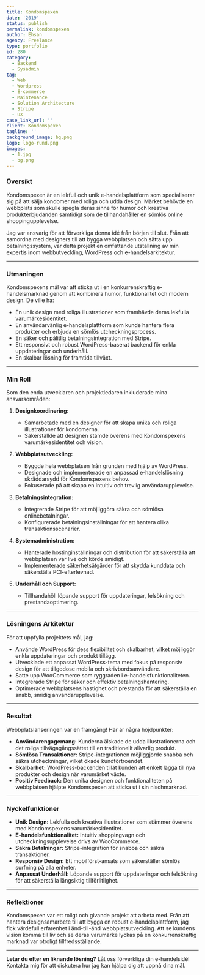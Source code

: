 ```yaml
---
title: Kondomspexen
date: '2019'
status: publish
permalink: kondomspexen
author: Ehsan
agency: Freelance
type: portfolio
id: 280
category:
  - Backend
  - Sysadmin
tag:
  - Web
  - Wordpress
  - E-commerce
  - Maintenance
  - Solution Architecture
  - Stripe
  - UX
case_link_url: ''
client: Kondomspexen
tagline: ''
background_image: bg.png
logo: logo-rund.png
images:
  - 1.jpg
  - bg.png
---
```

### Översikt

Kondomspexen är en lekfull och unik e-handelsplattform som specialiserar sig på att sälja kondomer med roliga och udda design. Märket behövde en webbplats som skulle spegla deras sinne för humor och kreativa produkterbjudanden samtidigt som de tillhandahåller en sömlös online shoppingupplevelse.

Jag var ansvarig för att förverkliga denna idé från början till slut. Från att samordna med designers till att bygga webbplatsen och sätta upp betalningssystem, var detta projekt en omfattande utställning av min expertis inom webbutveckling, WordPress och e-handelsarkitektur.

---

### Utmaningen

Kondomspexens mål var att sticka ut i en konkurrenskraftig e-handelsmarknad genom att kombinera humor, funktionalitet och modern design. De ville ha:

- En unik design med roliga illustrationer som framhävde deras lekfulla varumärkesidentitet.
- En användarvänlig e-handelsplattform som kunde hantera flera produkter och erbjuda en sömlös utcheckningsprocess.
- En säker och pålitlig betalningsintegration med Stripe.
- Ett responsivt och robust WordPress-baserat backend för enkla uppdateringar och underhåll.
- En skalbar lösning för framtida tillväxt.

---

### Min Roll

Som den enda utvecklaren och projektledaren inkluderade mina ansvarsområden:

1. **Designkoordinering:**

   - Samarbetade med en designer för att skapa unika och roliga illustrationer för kondomerna.
   - Säkerställde att designen stämde överens med Kondomspexens varumärkesidentitet och vision.

2. **Webbplatsutveckling:**

   - Byggde hela webbplatsen från grunden med hjälp av WordPress.
   - Designade och implementerade en anpassad e-handelslösning skräddarsydd för Kondomspexens behov.
   - Fokuserade på att skapa en intuitiv och trevlig användarupplevelse.

3. **Betalningsintegration:**

   - Integrerade Stripe för att möjliggöra säkra och sömlösa onlinebetalningar.
   - Konfigurerade betalningsinställningar för att hantera olika transaktionsscenarier.

4. **Systemadministration:**

   - Hanterade hostinginställningar och distribution för att säkerställa att webbplatsen var live och körde smidigt.
   - Implementerade säkerhetsåtgärder för att skydda kunddata och säkerställa PCI-efterlevnad.

5. **Underhåll och Support:**
   - Tillhandahöll löpande support för uppdateringar, felsökning och prestandaoptimering.

---

### Lösningens Arkitektur

För att uppfylla projektets mål, jag:

- Använde WordPress för dess flexibilitet och skalbarhet, vilket möjliggör enkla uppdateringar och produkt tillägg.
- Utvecklade ett anpassat WordPress-tema med fokus på responsiv design för att tillgodose mobila och skrivbordsanvändare.
- Satte upp WooCommerce som ryggraden i e-handelsfunktionaliteten.
- Integrerade Stripe för säker och effektiv betalningshantering.
- Optimerade webbplatsens hastighet och prestanda för att säkerställa en snabb, smidig användarupplevelse.

---

### Resultat

Webbplatslanseringen var en framgång! Här är några höjdpunkter:

- **Användarengagemang:** Kunderna älskade de udda illustrationerna och det roliga tillvägagångssättet till en traditionellt allvarlig produkt.
- **Sömlösa Transaktioner:** Stripe-integrationen möjliggjorde snabba och säkra utcheckningar, vilket ökade kundförtroendet.
- **Skalbarhet:** WordPress-backenden tillät kunden att enkelt lägga till nya produkter och design när varumärket växte.
- **Positiv Feedback:** Den unika designen och funktionaliteten på webbplatsen hjälpte Kondomspexen att sticka ut i sin nischmarknad.

---

### Nyckelfunktioner

- **Unik Design:** Lekfulla och kreativa illustrationer som stämmer överens med Kondomspexens varumärkesidentitet.
- **E-handelsfunktionalitet:** Intuitiv shoppingvagn och utcheckningsupplevelse drivs av WooCommerce.
- **Säkra Betalningar:** Stripe-integration för snabba och säkra transaktioner.
- **Responsiv Design:** Ett mobilförst-ansats som säkerställer sömlös surfning på alla enheter.
- **Anpassat Underhåll:** Löpande support för uppdateringar och felsökning för att säkerställa långsiktig tillförlitlighet.

---

### Reflektioner

Kondomspexen var ett roligt och givande projekt att arbeta med. Från att hantera designsamarbete till att bygga en robust e-handelsplattform, jag fick värdefull erfarenhet i änd-till-änd webbplatsutveckling. Att se kundens vision komma till liv och se deras varumärke lyckas på en konkurrenskraftig marknad var otroligt tillfredsställande.

---

**Letar du efter en liknande lösning?** Låt oss förverkliga din e-handelsidé! Kontakta mig för att diskutera hur jag kan hjälpa dig att uppnå dina mål.
